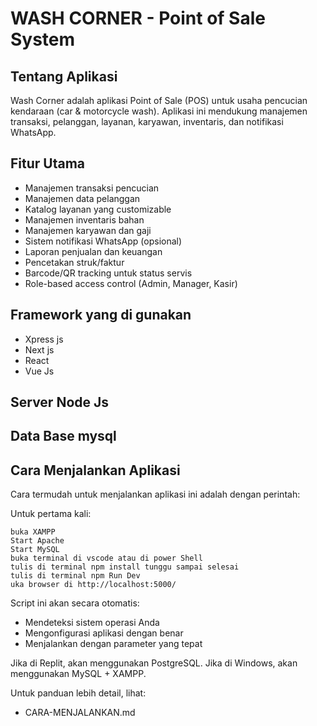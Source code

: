 # WASH CORNER - Point of Sale System

## Tentang Aplikasi

Wash Corner adalah aplikasi Point of Sale (POS) untuk usaha pencucian kendaraan (car & motorcycle wash).
Aplikasi ini mendukung manajemen transaksi, pelanggan, layanan, karyawan, inventaris, dan notifikasi WhatsApp.

## Fitur Utama

- Manajemen transaksi pencucian
- Manajemen data pelanggan
- Katalog layanan yang customizable
- Manajemen inventaris bahan
- Manajemen karyawan dan gaji
- Sistem notifikasi WhatsApp (opsional)
- Laporan penjualan dan keuangan
- Pencetakan struk/faktur
- Barcode/QR tracking untuk status servis
- Role-based access control (Admin, Manager, Kasir)

## Framework yang di gunakan

- Xpress js
- Next js
- React
- Vue Js

## Server Node Js

## Data Base mysql

## Cara Menjalankan Aplikasi

Cara termudah untuk menjalankan aplikasi ini adalah dengan perintah:

Untuk pertama kali:

```
buka XAMPP
Start Apache
Start MySQL
buka terminal di vscode atau di power Shell
tulis di terminal npm install tunggu sampai selesai
tulis di terminal npm Run Dev
uka browser di http://localhost:5000/
```

Script ini akan secara otomatis:

- Mendeteksi sistem operasi Anda
- Mengonfigurasi aplikasi dengan benar
- Menjalankan dengan parameter yang tepat

Jika di Replit, akan menggunakan PostgreSQL.
Jika di Windows, akan menggunakan MySQL + XAMPP.

Untuk panduan lebih detail, lihat:

- CARA-MENJALANKAN.md
 
 
